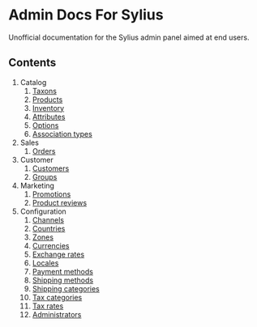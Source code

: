 # Admin Docs For Sylius
Unofficial documentation for the Sylius admin panel aimed at end users.

## Contents

1. Catalog
    1. [Taxons](#)
    2. [Products](#)
    3. [Inventory](#)
    4. [Attributes](#)
    5. [Options](#)
    6. [Association types](#)
2. Sales
    1. [Orders](#)
3. Customer
    1. [Customers](#)
    2. [Groups](#)
4. Marketing
    1. [Promotions](#)
    2. [Product reviews](#)
5. Configuration
    1. [Channels](Configuration/Channels.md)
    2. [Countries](Configuration/Coutries.md)
    3. [Zones](Configuration/Zones.md)
    4. [Currencies](Configuration/Currencies.md)
    5. [Exchange rates](Configuration/Exchange-Rates.md)
    6. [Locales](Configuration/Locales.md)
    7. [Payment methods](Configuration/Payment-Methods.md)
    8. [Shipping methods](#)
    9. [Shipping categories](#)
    10. [Tax categories](#)
    11. [Tax rates](Configuration/Tax-Rates.md)
    12. [Administrators](Configuration/Administrators.md)